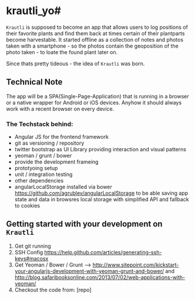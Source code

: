 # krautli_yo#

`Krautli` is supposed to become an app that allows users to log positions of their favorite plants and find them back at times certain of their plantparts become harvestable.
It started offline as a collection of notes and photos taken with a smartphone - so the photos contain the geoposition of the photo taken - to loate the found plant later on.

Since thats pretty tideous - the idea of `Krautli` was born.


## Technical Note ##

The app will be a SPA(Single-Page-Application) that is running in a browser or a native wrapper for Android or iOS devices. Anyhow it should always work with a recent browser on every device.

### The Techstack behind: ###
- Angular JS for the frontend framework
- git as versioning / repository
- twitter bootstrap as UI Library providing interaction and visual patterns
- yeoman / grunt / bower
 - provide the development frameing
 - prototyoing setup
 - unit / integration testing 
- other dependencies
 - angularLocalStorage installed via bower https://github.com/agrublev/angularLocalStorage to be able saving app state and data in browsres local storage with simplified API and fallback to cookies


## Getting started with your development on `Krautli` ##

1. Get git running
2. SSH Config https://help.github.com/articles/generating-ssh-keys#macosx
3. Get Yeoman / Bower / Grunt --> http://www.sitepoint.com/kickstart-your-angularjs-development-with-yeoman-grunt-and-bower/ and http://blog.safaribooksonline.com/2013/07/02/web-applications-with-yeoman/
4. Checkout the code from: [repo]
 


